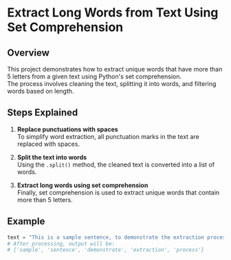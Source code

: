 # Extract Long Words from Text Using Set Comprehension

## Overview
This project demonstrates how to extract unique words that have more than 5 letters from a given text using Python's set comprehension.  
The process involves cleaning the text, splitting it into words, and filtering words based on length.


## Steps Explained

1. **Replace punctuations with spaces**  
   To simplify word extraction, all punctuation marks in the text are replaced with spaces.

2. **Split the text into words**  
   Using the `.split()` method, the cleaned text is converted into a list of words.

3. **Extract long words using set comprehension**  
   Finally, set comprehension is used to extract unique words that contain more than 5 letters.

## Example
```python
text = "This is a sample sentence, to demonstrate the extraction process."
# After processing, output will be:
# {'sample', 'sentence', 'demonstrate', 'extraction', 'process'}
